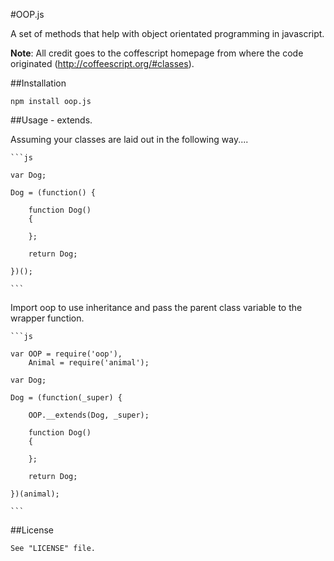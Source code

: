 #OOP.js

A set of methods that help with object orientated programming in javascript.

**Note**: All credit goes to the coffescript homepage from where the code originated (http://coffeescript.org/#classes).

##Installation

	npm install oop.js

##Usage - extends.

Assuming your classes are laid out in the following way....

	
	```js

	var Dog;

	Dog = (function() {

		function Dog()
		{

		};

		return Dog;

	})();

	```

Import oop to use inheritance and pass the parent class variable to the wrapper function.

	```js

	var OOP = require('oop'),
		Animal = require('animal');

	var Dog;

	Dog = (function(_super) {

		OOP.__extends(Dog, _super);

		function Dog()
		{

		};

		return Dog;

	})(animal);

	```

##License

	See "LICENSE" file.